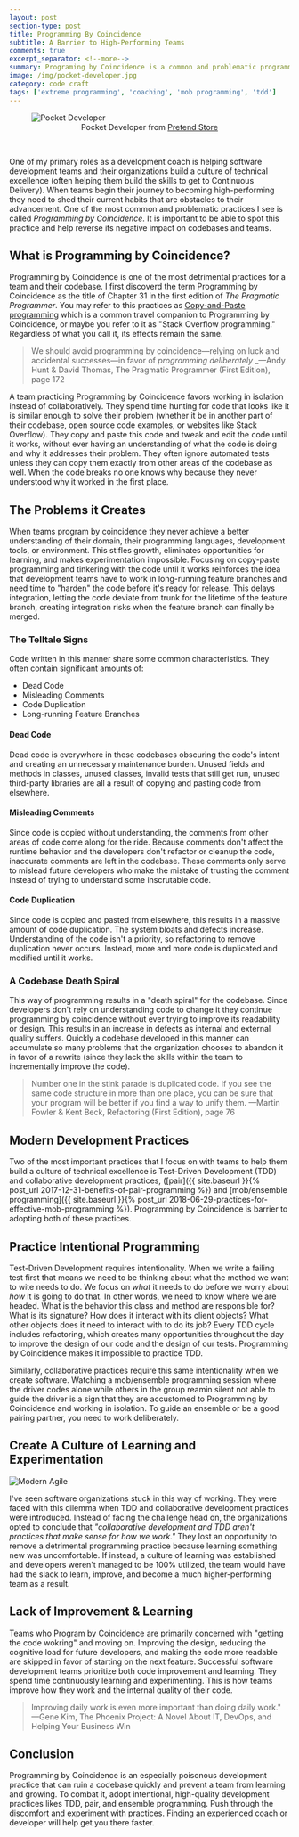 ```yaml
---
layout: post
section-type: post
title: Programming By Coincidence
subtitle: A Barrier to High-Performing Teams
comments: true
excerpt_separator: <!--more-->
summary: Programing by Coincidence is a common and problematic programming pracitce which presents an obstacle to team learning and technical excellence. It's important to learn how to spot it and reverse the trend if you want to create high-performing, modern software development teams. 
image: /img/pocket-developer.jpg
category: code craft
tags: ['extreme programming', 'coaching', 'mob programming', 'tdd']
---
```


<figure>
    <img class='img-responsive' src='/img/pocket-developeor.jpg' alt='Pocket Developer' />
    <figcaption style='text-align:center'>Pocket Developer from <a href="https://pretendstore.co/collections/office/products/pocket-developer">Pretend Store</a></figcaption>
</figure>
<br />

One of my primary roles as a development coach is helping software development teams and their organizations build a culture of technical excellence (often helping them build the skills to get to Continuous Delivery). When teams begin their journey to becoming high-performing they need to shed their current habits that are obstacles to their advancement. One of the most common and problematic practices I see is called _Programming by Coincidence_. It is important to be able to spot this practice and help reverse its negative impact on codebases and teams.
<!--more-->

## What is Programming by Coincidence?

Programming by Coincidence is one of the most detrimental practices for a team and their codebase.  I first discoverd the term Programming by Coincidence as the title of Chapter 31 in the first edition of _The Pragmatic Programmer_. You may refer to this practices as [Copy-and-Paste programming](https://en.wikipedia.org/wiki/Copy-and-paste_programming) which is a common travel companion to Programming by Coincidence, or maybe you refer to it as "Stack Overflow programming." Regardless of what you call it, its effects remain the same. 

> We should avoid programming by coincidence&mdash;relying on luck and accidental successes&mdash;in favor of _programming deliberately_
> _&mdash;Andy Hunt & David Thomas, The Pragmatic Programmer (First Edition), page 172


A team practicing Programming by Coincidence favors working in isolation instead of collaboratively. They spend time hunting for code that looks like it is similar enough to solve their problem (whether it be in another part of their codebase, open source code examples, or websites like Stack Overflow). They copy and paste this code and tweak and edit the code until it works, without ever having an understanding of what the code is doing and why it addresses their problem. They often ignore automated tests unless they can copy them exactly from other areas of the codebase as well. When the code breaks no one knows why because they never understood why it worked in the first place.  

## The Problems it Creates
When teams program by coincidence they never achieve a better understanding of their domain, their programming languages, development tools, or environment. This stifles growth, eliminates opportunities for learning, and makes experimentation impossible. Focusing on copy-paste programming and tinkering with the code until it works reinforces the idea that development teams have to work in long-running feature branches and need time to "harden" the code before it's ready for release. This delays integration, letting the code deviate from trunk for the lifetime of the feature branch, creating integration risks when the feature branch can finally be merged. 

### The Telltale Signs

Code written in this manner share some common characteristics. They often contain significant amounts of:
* Dead Code
* Misleading Comments
* Code Duplication
* Long-running Feature Branches

#### Dead Code 

Dead code is everywhere in these codebases obscuring the code's intent and creating an unnecessary maintenance burden. Unused fields and methods in classes, unused classes, invalid tests that still get run, unused third-party libraries are all a result of copying and pasting code from elsewhere.


####  Misleading Comments 
Since code is copied without understanding, the comments from other areas of code come along for the ride. Because comments don't affect the runtime behavior and the developers don't refactor or cleanup the code, inaccurate comments are left in the codebase. These comments only serve to mislead future developers who make the mistake of trusting the comment instead of trying to understand some inscrutable code. 


#### Code Duplication 
Since code is copied and pasted from elsewhere, this results in a massive amount of code duplication. The system bloats and defects increase. Understanding of the code isn't a priority, so refactoring to remove duplication never occurs. Instead, more and more code is duplicated and modified until it works. 

### A Codebase Death Spiral
This way of programming results in a "death spiral" for the codebase. Since developers don't rely on understanding code to change it they continue programming by coincidence without ever trying to improve its readability or design. This results in an increase in defects as internal and external quality suffers. Quickly a codebase developed in this manner can accumulate so many problems that the organization chooses to abandon it in favor of a rewrite (since they lack the skills within the team to incrementally improve the code).

> Number one in the stink parade is duplicated code. If you see the same code structure in more than one place, you can be sure that your program will be better if you find a way to unify them.
> &mdash;Martin Fowler & Kent Beck, Refactoring (First Edition), page 76

## Modern Development Practices
Two of the most important practices that I focus on with teams to help them build a culture of technical excellence is Test-Driven Development (TDD) and collaborative development practices, ([pair]({{ site.baseurl }}{% post_url 2017-12-31-benefits-of-pair-programming %}) and [mob/ensemble programming]({{ site.baseurl }}{% post_url 2018-06-29-practices-for-effective-mob-programming %}). Programming by Coincidence is barrier to adopting both of these practices. 

## Practice Intentional Programming

Test-Driven Development requires intentionality. When we write a failing test first that means we need to be thinking about what the method we want to wite needs to do. We focus on _what_ it needs to do before we worry about _how_ it is going to do that. In other words, we need to know where we are headed. What is the behavior this class and method are responsible for? What is its signature? How does it interact with its client objects? What other objects does it need to interact with to do its job? Every TDD cycle includes refactoring, which creates many opportunities throughout the day to improve the design of our code and the design of our tests. Programming by Coincidence makes it impossible to practice TDD. 

Similarly, collaborative practices require this same intentionality when we create software. Watching a mob/ensemble programming session where the driver codes alone while others in the group reamin silent not able to guide the driver is a sign that they are accustomed to Programming by Coincidence and working in isolation. To guide an ensemble or be a good pairing partner, you need to work deliberately. 


## Create A Culture of Learning and Experimentation

<img src='/img/moder-agile-wheel.png' alt='Modern Agile' class='img-responsive' />

I've seen software organizations stuck in this way of working. They were faced with this dilemma when TDD and collaborative development practices were introduced. Instead of facing the challenge head on, the organizations opted to conclude that _"collaborative development and TDD aren't practices that make sense for how we work."_ They lost an opportunity to remove a detrimental programming practice because learning something new was uncomfortable. If instead, a culture of learning was established and developers weren't managed to be 100% utilized, the team would have had the slack to learn, improve, and become a much higher-performing team as a result. 

## Lack of Improvement & Learning
Teams who Program by Coincidence are primarily concerned with "getting the code wokring" and moving on. Improving the design, reducing the cognitive load for future developers, and making the code more readable are skipped in favor of starting on the next feature. Successful software development teams prioritize both code improvement and learning. They spend time continuously learning and experimenting. This is how teams improve how they work and the internal quality of their code.


> Improving daily work is even more important than doing daily work." 
> &mdash;Gene Kim, The Phoenix Project: A Novel About IT, DevOps, and Helping Your Business Win

## Conclusion
Programming by Coincidence is an especially poisonous development practice that can ruin a codebase quickly and prevent a team from learning and growing. To combat it, adopt intentional, high-quality development practices likes TDD, pair, and ensemble programming. Push through the discomfort and experiment with practices. Finding an experienced coach or developer will help get you there faster. 
